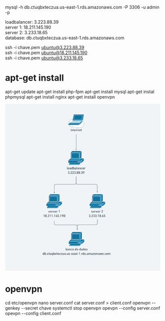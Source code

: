mysql -h db.ctuqbxteczua.us-east-1.rds.amazonaws.com -P 3306 -u admin -p<br>

loadbalancer: 3.223.88.39<br>
    server 1: 18.211.145.190<br>
    server 2: 3.233.18.65<br>
    database: db.ctuqbxteczua.us-east-1.rds.amazonaws.com<br>

ssh -i chave.pem ubuntu@3.223.88.39<br>
ssh -i chave.pem ubuntu@18.211.145.190<br>
ssh -i chave.pem ubuntu@3.233.18.65<br>

# apt-get install
apt-get update
apt-get install php-fpm
apt-get install mysql
apt-get instal phpmysql
apt-get install nginx
apt-get install openvpn

<img src="topologia.png" width="800"><br>

# openvpn
cd etc/openvpn
nano server.conf
cat server.conf > client.conf
openvpn --genkey --secret chave
systemctl stop openvpn
opevpn --config server.conf
opevpn --config client.conf

